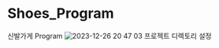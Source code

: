 # Shoes_Program
신발가게 Program
![2023-12-26 20 47 03](https://github.com/BigDataTeam01/Shoes_Program/assets/151720731/1b60966e-c011-41ee-ab33-b99c0764bb46)
프로젝트 디렉토리 설정
